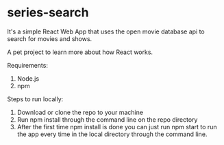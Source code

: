 # series-search

It's a simple React Web App that uses the open movie database api to search for movies and shows.

A pet project to learn more about how React works.

Requirements:
1. Node.js
2. npm

Steps to run locally:
1. Download or clone the repo to your machine
2. Run npm install through the command line on the repo directory
3. After the first time npm install is done you can just run npm start to run the app every time in the local directory through the command line.
